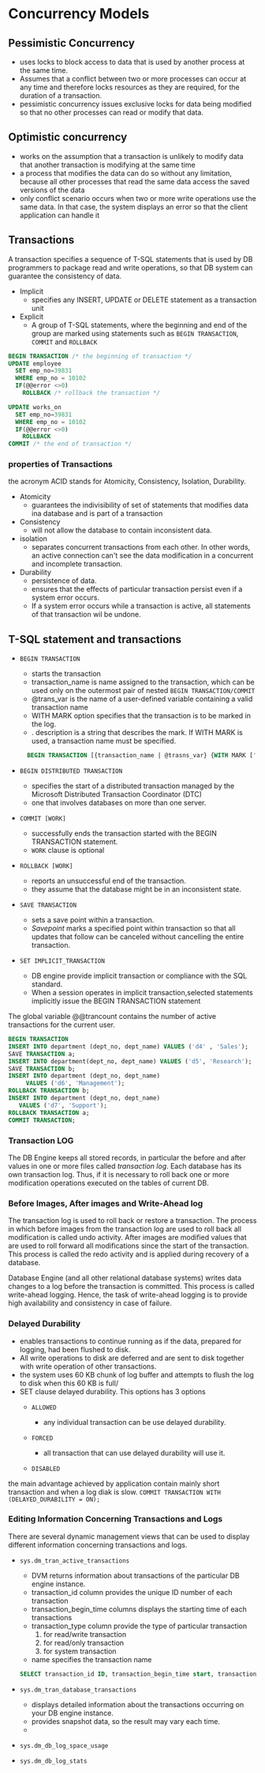 # Concurrency Models

## Pessimistic Concurrency

- uses locks to block access to data that is used by another process at the same time.
- Assumes that a conflict between two or more processes can occur at any time and therefore locks resources as they are required, for the duration of a transaction.
- pessimistic concurrency issues exclusive locks for data being modified so that no other processes can read or modify that data.

## Optimistic concurrency

- works on the assumption that a transaction is unlikely to modify data that another transaction is modifying at the same time
- a process that modifies the data can do so without any limitation, because all other processes that read the same data access the saved versions of the data
- only conflict scenario occurs when two or more write operations use the same data. In that case, the system displays an error so that the client application can handle it

## Transactions

A transaction specifies a sequence of T-SQL statements that is used by DB programmers to package read and write operations, so that DB system can guarantee the consistency of data.

- Implicit
  - specifies any INSERT, UPDATE or DELETE statement as a transaction unit
- Explicit
  - A group of T-SQL statements, where the beginning and end of the group are marked using statements such as `BEGIN TRANSACTION`, `COMMIT` and `ROLLBACK`

```SQL
BEGIN TRANSACTION /* the beginning of transaction */
UPDATE employee
  SET emp_no=39831
  WHERE emp_no = 10102
  IF(@@error <>0)
    ROLLBACK /* rollback the transaction */

UPDATE works_on
  SET emp_no=39831
  WHERE emp_no = 10102
  IF(@@error <>0)
    ROLLBACK
COMMIT /* the end of transaction */

```

### properties of Transactions

the acronym ACID stands for Atomicity, Consistency, Isolation, Durability.

- Atomicity
  - guarantees the indivisibility of set of statements that modifies data ina database and is part of a transaction
- Consistency
  - will not allow the database to contain inconsistent data.
- isolation
  - separates concurrent transactions from each other. In other words, an active connection can't see the data modification in a concurrent and incomplete transaction.
- Durability
  - persistence of data.
  - ensures that the effects of particular transaction persist even if a system error occurs.
  - If a system error occurs while a transaction is active, all statements of that transaction wil be undone.
  
## T-SQL statement and transactions

- `BEGIN TRANSACTION`
  - starts the transaction
  - transaction_name is name assigned to the transaction, which can be used only on the outermost pair of nested `BEGIN TRANSACTION/COMMIT`
  - @trans_var is the name of a user-defined variable containing a valid transaction name
  - WITH MARK option specifies that the transaction is to be marked in
the log.
  - . description is a string that describes the mark. If WITH MARK is used, a transaction name must be specified.

  ```SQL
    BEGIN TRANSACTION [{transaction_name | @trasns_var} {WITH MARK ['description']}]
  ```

- `BEGIN DISTRIBUTED TRANSACTION`
  - specifies the start of a distributed transaction managed by the Microsoft Distributed Transaction Coordinator (DTC)
  - one that involves databases on more than one server.

- `COMMIT [WORK]`
  - successfully ends the transaction started with the BEGIN TRANSACTION statement.
  - `WORK` clause is optional

- `ROLLBACK [WORK]`
  - reports an unsuccessful end of the transaction.
  - they assume that the database might be in an inconsistent state.

- `SAVE TRANSACTION`
  - sets a save point within a transaction.
  - *Savepoint* marks a specified point within transaction so that all updates that follow can be canceled without cancelling the entire transaction.

- `SET IMPLICIT_TRANSACTION`
  - DB engine provide implicit transaction or compliance with the SQL standard.
  - When a session operates in implicit transaction,selected statements implicitly issue the BEGIN TRANSACTION statement
  
The global variable @@trancount contains the number of active transactions for the current user.

```SQL
BEGIN TRANSACTION
INSERT INTO department (dept_no, dept_name) VALUES ('d4' , 'Sales');
SAVE TRANSACTION a;
INSERT INTO department(dept_no, dept_name) VALUES ('d5', 'Research');
SAVE TRANSACTION b;  
INSERT INTO department (dept_no, dept_name) 
     VALUES ('d6', 'Management'); 
ROLLBACK TRANSACTION b; 
INSERT INTO department (dept_no, dept_name) 
   VALUES ('d7', 'Support'); 
ROLLBACK TRANSACTION a; 
COMMIT TRANSACTION;
```

### Transaction LOG

The DB Engine keeps all stored records, in particular the before and after values in one or more files called *transaction log*.
Each database has its own transaction log. Thus, if it is necessary to roll back one or more modification operations executed on the tables of current DB.

### Before Images, After images and Write-Ahead log

The transaction log is used to roll back or restore a transaction.
The process in which before images from the transaction log are used to roll back all modification is called undo activity.
After images are modified values that are used to roll forward all modifications since the start of the transaction. This process is called the redo activity and is applied during recovery of a database.

Database Engine (and all other relational database systems) writes data changes to a log before the transaction is committed. This process is called write-ahead logging. Hence, the task of write-ahead logging is to provide high availability and consistency in case of failure.

### Delayed Durability

- enables transactions to continue running as if the data, prepared for logging, had been flushed to disk.
- All write operations to disk are deferred and are sent to disk together with write operation of other transactions.
- the system uses 60 KB chunk of log buffer and attempts to flush the log to disk when this 60 KB is full/
- SET clause delayed durability. This options has 3 options
  - `ALLOWED`
    - any individual transaction can be use delayed durability.
  - `FORCED`
    - all transaction that can use delayed durability will use it.

  - `DISABLED`

the main advantage achieved by application contain mainly short transaction and when a log diak is slow.
`COMMIT TRANSACTION WITH (DELAYED_DURABILITY = ON);`

### Editing Information Concerning Transactions and Logs

There are several dynamic management views that can be used to display different information concerning transactions and logs.

- `sys.dm_tran_active_transactions`
  - DVM returns information about transactions of the particular DB engine instance.
  - transaction_id column provides the unique ID number of each transaction
  - transaction_begin_time columns displays the starting time of each transactions
  - transaction_type column provide the type of particular transaction
    1. for read/write transaction
    2. for read/only transaction
    3. for system transaction
  - name specifies the transaction name

  ```SQL
  SELECT transaction_id ID, transaction_begin_time start, transaction_type type FROM sys.dm_tran_active_transactions; 
  ```

- `sys.dm_tran_database_transactions`
  - displays detailed information about the transactions occurring on your DB engine instance.
  - provides snapshot data, so the result may vary each time.
  -
- `sys.dm_db_log_space_usage`
- `sys.dm_db_log_stats`
